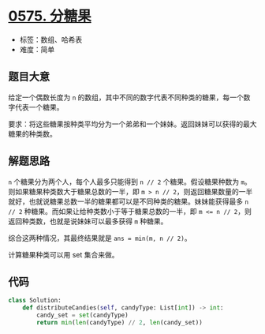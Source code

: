 # [0575. 分糖果](https://leetcode.cn/problems/distribute-candies/)

- 标签：数组、哈希表
- 难度：简单

## 题目大意

给定一个偶数长度为 `n` 的数组，其中不同的数字代表不同种类的糖果，每一个数字代表一个糖果。

要求：将这些糖果按种类平均分为一个弟弟和一个妹妹。返回妹妹可以获得的最大糖果的种类数。

## 解题思路

`n` 个糖果分为两个人，每个人最多只能得到 `n // 2` 个糖果。假设糖果种数为 `m`。则如果糖果种类数大于糖果总数的一半，即 `m > n // 2`，则返回糖果数量的一半就好，也就说糖果总数一半的糖果都可以是不同种类的糖果。妹妹能获得最多 `n // 2` 种糖果。而如果让给种类数小于等于糖果总数的一半，即 `m <= n // 2`，则返回种类数，也就是说妹妹可以最多获得 `m` 种糖果。

综合这两种情况，其最终结果就是 `ans = min(m, n // 2)`。

计算糖果种类可以用 set 集合来做。

## 代码

```Python
class Solution:
    def distributeCandies(self, candyType: List[int]) -> int:
        candy_set = set(candyType)
        return min(len(candyType) // 2, len(candy_set))
```

